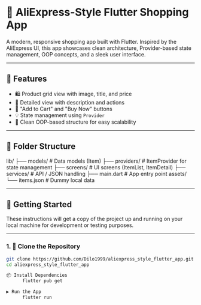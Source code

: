 # 🛒 AliExpress-Style Flutter Shopping App

A modern, responsive shopping app built with Flutter. Inspired by the AliExpress UI, this app showcases clean architecture, Provider-based state management, OOP concepts, and a sleek user interface.

---

## 📱 Features

- 🛍️ Product grid view with image, title, and price
- 📄 Detailed view with description and actions
- 🛒 "Add to Cart" and "Buy Now" buttons
- 💡 State management using `Provider`
- 🎯 Clean OOP-based structure for easy scalability

---

## 🧱 Folder Structure

lib/
├── models/ # Data models (Item)
├── providers/ # ItemProvider for state management
├── screens/ # UI screens (ItemList, ItemDetail)
├── services/ # API / JSON handling
├── main.dart # App entry point
assets/
└── items.json # Dummy local data

---

## 🚀 Getting Started

These instructions will get a copy of the project up and running on your local machine for development or testing purposes.

---

### 1. 🔁 Clone the Repository

```bash
git clone https://github.com/Dilo1999/aliexpress_style_flutter_app.git
cd aliexpress_style_flutter_app

📦 Install Dependencies
      flutter pub get

▶️ Run the App
      flutter run






